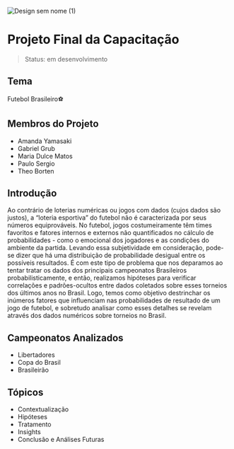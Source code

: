 ![Design sem nome (1)](https://github.com/amandaey/Projeto-Final/assets/135295845/d1b845c8-7685-4f81-a909-bd8473908c10)

# Projeto Final da Capacitação
> Status: em desenvolvimento

## Tema
   Futebol Brasileiro⚽

## Membros do Projeto
   + Amanda Yamasaki
   + Gabriel Grub
   + Maria Dulce Matos
   + Paulo Sergio
   + Theo Borten

## Introdução
Ao contrário de loterias numéricas ou jogos com dados (cujos dados são justos), a “loteria esportiva” do futebol não é caracterizada por seus números equiprováveis. No futebol, jogos costumeiramente têm times favoritos e fatores internos e externos não quantificados no cálculo de probabilidades - como o emocional dos jogadores e as condições do ambiente da partida. Levando essa subjetividade em consideração, pode-se dizer que há uma distribuição de probabilidade desigual entre os possíveis resultados. É com este tipo de problema que nos deparamos ao tentar tratar os dados dos principais campeonatos Brasileiros probabilisticamente, e então, realizamos hipóteses para verificar correlações e padrões-ocultos entre dados coletados sobre esses torneios dos últimos anos no Brasil. Logo, temos como objetivo destrinchar os inúmeros fatores que influenciam nas probabilidades de resultado de um jogo de futebol, e sobretudo analisar como esses detalhes se revelam através dos dados numéricos sobre torneios no Brasil.

## Campeonatos Analizados
  + Libertadores
  + Copa do Brasil
  + Brasileirão

## Tópicos
+ Contextualização
+ Hipóteses
+ Tratamento
+ Insights
+ Conclusão e Análises Futuras


